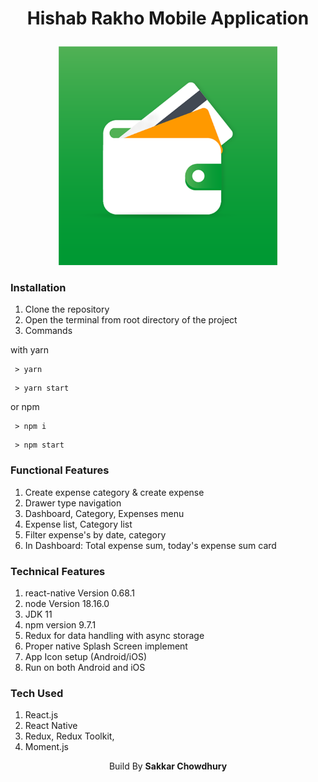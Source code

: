 # <p  align="center">Hishab Rakho Mobile Application</p>
<p align="center">
  <img src="/assets/hishabRakho.png" width="350" title="hover text">
</p>

### Installation

1. Clone the repository
2. Open the terminal from root directory of the project
3. Commands

with yarn

```
 > yarn
```

```
 > yarn start
```

or npm

```
 > npm i
```

```
 > npm start
```

### Functional Features

1. Create expense category & create expense
2. Drawer type navigation
3. Dashboard, Category, Expenses menu
4. Expense list, Category list
5. Filter expense's by date, category
6. In Dashboard: Total expense sum, today's expense sum card

### Technical Features

1. react-native Version 0.68.1
2. node Version 18.16.0
3. JDK 11
4. npm version 9.7.1
5. Redux for data handling with async storage
6. Proper native Splash Screen implement
7. App Icon setup (Android/iOS)
8. Run on both Android and iOS

### Tech Used

1. React.js
2. React Native
3. Redux, Redux Toolkit,
4. Moment.js

<p align="center" bold> Build By <b>Sakkar Chowdhury</b></p>
